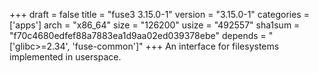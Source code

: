 +++
draft = false
title = "fuse3 3.15.0-1"
version = "3.15.0-1"
categories = ['apps']
arch = "x86_64"
size = "126200"
usize = "492557"
sha1sum = "f70c4680edfef88a7883ea1d9aa02ed039378ebe"
depends = "['glibc>=2.34', 'fuse-common']"
+++
An interface for filesystems implemented in userspace.